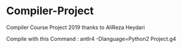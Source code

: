 # Compiler-Project
Compiler Course Project 2019
thanks to AliReza Heydari


Compile with this Command : antlr4 -Dlanguage=Python2 Project.g4
